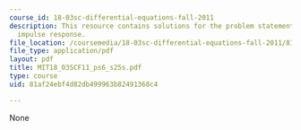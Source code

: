 ```yaml
---
course_id: 18-03sc-differential-equations-fall-2011
description: This resource contains solutions for the problem statements related to
  impulse response.
file_location: /coursemedia/18-03sc-differential-equations-fall-2011/81af24ebf4d82db499963b82491368c4_MIT18_03SCF11_ps6_s25s.pdf
file_type: application/pdf
layout: pdf
title: MIT18_03SCF11_ps6_s25s.pdf
type: course
uid: 81af24ebf4d82db499963b82491368c4

---
```

None